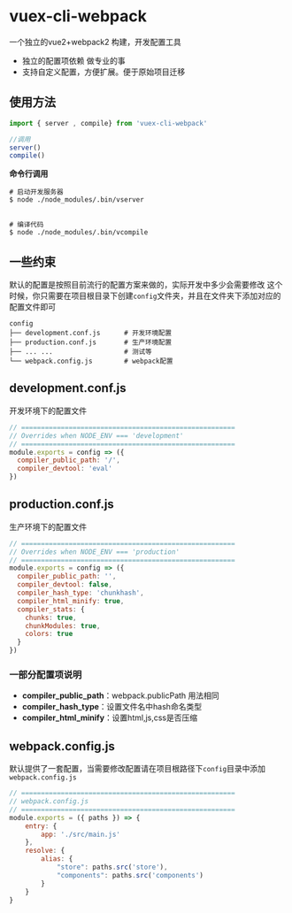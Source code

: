 # vuex-cli-webpack
一个独立的vue2+webpack2 构建，开发配置工具
* 独立的配置项依赖 做专业的事
* 支持自定义配置，方便扩展。便于原始项目迁移

## 使用方法

```javascript
import { server , compile} from 'vuex-cli-webpack'

//调用
server()
compile()
```

**命令行调用**
```
# 启动开发服务器
$ node ./node_modules/.bin/vserver


# 编译代码
$ node ./node_modules/.bin/vcompile

```

## 一些约束
默认的配置是按照目前流行的配置方案来做的，实际开发中多少会需要修改
这个时候，你只需要在项目根目录下创建`config`文件夹，并且在文件夹下添加对应的配置文件即可
```
config
├── development.conf.js      # 开发环境配置
├── production.conf.js		 # 生产环境配置
├── ... ...					 # 测试等
└── webpack.config.js		 # webpack配置
```

## development.conf.js

开发环境下的配置文件

```javascript
// ======================================================
// Overrides when NODE_ENV === 'development'
// ======================================================
module.exports = config => ({
  compiler_public_path: '/',
  compiler_devtool: 'eval'
})
```

## production.conf.js

生产环境下的配置文件

```javascript
// ======================================================
// Overrides when NODE_ENV === 'production'
// ======================================================
module.exports = config => ({
  compiler_public_path: '',
  compiler_devtool: false,
  compiler_hash_type: 'chunkhash',
  compiler_html_minify: true,
  compiler_stats: {
    chunks: true,
	chunkModules: true,
	colors: true
  }
})
```

### 一部分配置项说明

+ **compiler_public_path**：webpack.publicPath 用法相同
+ **compiler_hash_type**：设置文件名中hash命名类型
+ **compiler_html_minify**：设置html,js,css是否压缩


## webpack.config.js

默认提供了一套配置，当需要修改配置请在项目根路径下`config`目录中添加 `webpack.config.js`

```javascript
// ======================================================
// webpack.config.js
// ======================================================
module.exports = ({ paths }) => {
	entry: {
		app: './src/main.js'
	},
	resolve: {
		alias: {
			"store": paths.src('store'),
			"components": paths.src('components')
		}
	}
}
```
